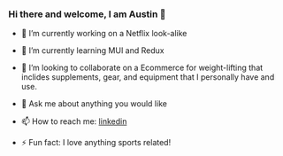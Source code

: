 
### Hi there and welcome, I am Austin 👋


- 🔭 I’m currently working on a Netflix look-alike

- 🌱 I’m currently learning MUI and Redux

- 👯 I’m looking to collaborate on a Ecommerce for weight-lifting that inclides supplements, gear, and equipment that I personally have and use.

- 💬 Ask me about anything you would like

- 📫 How to reach me:
    [linkedin](https://www.linkedin.com/in/austin-reed0824)

- ⚡ Fun fact: I love anything sports related!

